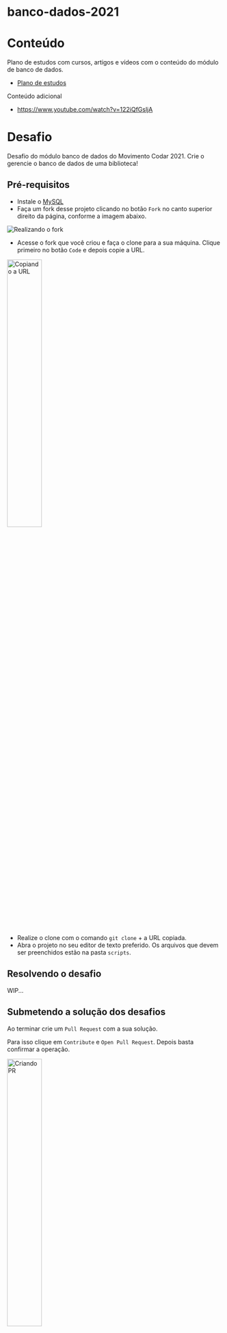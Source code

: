 # banco-dados-2021

# Conteúdo

Plano de estudos com cursos, artigos e vídeos com o conteúdo do módulo de banco de dados.

- [Plano de estudos](https://cursos.alura.com.br/banco-de-dados-vnsueda-1622339247640-p164452)

Conteúdo adicional

- https://www.youtube.com/watch?v=122iQfGsljA

# Desafio

Desafio do módulo banco de dados do Movimento Codar 2021. Crie o gerencie o banco de dados de uma biblioteca!

## Pré-requisitos

- Instale o [MySQL](https://www.mysql.com/)
- Faça um fork desse projeto clicando no botão `Fork` no canto superior direito da página, conforme a imagem abaixo. 

![Realizando o fork](https://docs.github.com/assets/images/help/repository/fork_button.jpg)

- Acesse o fork que você criou e faça o clone para a sua máquina. Clique primeiro no botão `Code` e depois copie a URL. 

<img src="https://docs.github.com/assets/images/help/repository/https-url-clone-cli.png" alt="Copiando a URL" width="40%"/>

- Realize o clone com o comando `git clone` + a URL copiada.
- Abra o projeto no seu editor de texto preferido. Os arquivos que devem ser preenchidos estão na pasta `scripts`.


## Resolvendo o desafio

WIP...

## Submetendo a solução dos desafios

Ao terminar crie um `Pull Request` com a sua solução. 

Para isso clique em `Contribute` e `Open Pull Request`. Depois basta confirmar a operação. 

<img src="https://user-images.githubusercontent.com/6104963/125391895-911cd300-e37b-11eb-90d9-5b92cd8e5445.PNG" alt="Criando PR" width="40%"/>

## :trophy: Finalizaram o desafio :trophy: